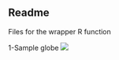 ## Readme

Files for the wrapper R function

1-Sample globe
<img src="https://github.com/jakemkc/exposome_variability/blob/master/R_function/chord_1_samples.png">
